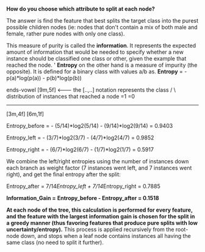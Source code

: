 **How do you choose which attribute to split at each node?** 

The answer is find the feature that best splits the target class into the purest possible children nodes (ie: nodes that don't contain a mix of both male and female, rather pure nodes with only one class).

This measure of purity is called the **information**. It represents the expected amount of information that would be needed to specify whether a new instance  should be classified one class or other, given the example that reached the node. 
'
**Entropy** on the other hand is a measure of impurity (the opposite). It is defined for a binary class with values a/b as.
**Entropy** = - p(a)*log(p(a)) - p(b)*log(p(b))


ends-vowel
      [9m,5f]          <--- the [..,..] notation represents the class
    /          \            distribution of instances that reached a node
   =1          =0
 -------     -------
 [3m,4f]     [6m,1f]
 
 Entropy_before = - (5/14)*log2(5/14) - (9/14)*log2(9/14) = 0.9403
 
 Entropy_left = - (3/7)*log2(3/7) - (4/7)*log2(4/7) = 0.9852
 
Entropy_right = - (6/7)*log2(6/7) - (1/7)*log2(1/7) = 0.5917

We combine the left/right entropies using the number of instances down each branch as weight factor (7 instances went left, and 7 instances went right), and get the final entropy after the split:


Entropy_after = 7/14*Entropy_left + 7/14*Entropy_right = 0.7885

**Information_Gain =** **Entropy_before - Entropy_after = 0.1518**


**At each node of the tree, this calculation is performed for every feature, and the feature with the largest information gain is chosen for the split in a greedy manner (thus favoring features that produce pure splits with low uncertainty/entropy).** This process is applied recursively from the root-node down, and stops when a leaf node contains instances all having the same class (no need to split it further).
